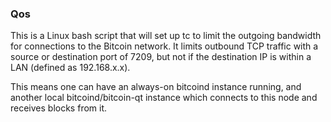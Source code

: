 ### Qos ###

This is a Linux bash script that will set up tc to limit the outgoing bandwidth for connections to the Bitcoin network. It limits outbound TCP traffic with a source or destination port of 7209, but not if the destination IP is within a LAN (defined as 192.168.x.x).

This means one can have an always-on bitcoind instance running, and another local bitcoind/bitcoin-qt instance which connects to this node and receives blocks from it.
